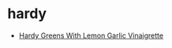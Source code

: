 # hardy

 * [Hardy Greens With Lemon Garlic Vinaigrette](../../index/h/hardy-greens-with-lemon-garlic-vinaigrette-56390130.json)
